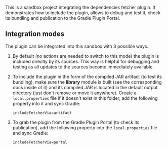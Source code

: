 This is a sandbox project integrating the dependencies fetcher plugin. 
It demonstrates how to include the plugin, allows to debug and test it, 
check its bundling and publication to the Gradle Plugin Portal.


## Integration modes

The plugin can be integrated into this sandbox with 3 possible ways.

1. By default (no actions are needed to switch to this mode) the plugin is included directly by its sources.
   This way is helpful for debugging and testing as all updates to the sources become immediately available.

2. To include the plugin in the form of the compiled JAR artifact (to test its bundling), 
   make sure the **library** module is built (see the corresponding docs inside of it) 
   and its compiled JAR is located in the default output directory (just don't remove or move it anywhere). 
   Create a `local.properties` file if it doesn't exist in this folder, 
   add the following property into it and sync Gradle:
   ```
   includeFetcherVia=artifact
   ```

3. To grab the plugin from the Gradle Plugin Portal (to check its publication),
   add the following property into the `local.properties` file and sync Gradle:
   ```
   includeFetcherVia=portal
   ```
